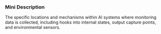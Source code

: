 ### Mini Description

The specific locations and mechanisms within AI systems where monitoring data is collected, including hooks into internal states, output capture points, and environmental sensors.
